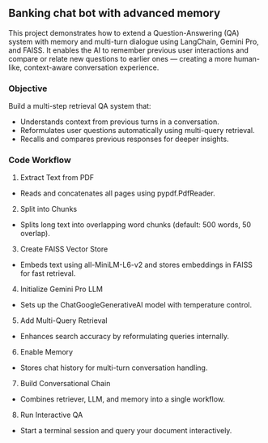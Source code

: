 ## Banking chat bot with advanced memory
This project demonstrates how to extend a Question-Answering (QA) system with memory and multi-turn dialogue using LangChain, Gemini Pro, and FAISS.
It enables the AI to remember previous user interactions and compare or relate new questions to earlier ones — creating a more human-like, context-aware conversation experience.

### Objective
Build a multi-step retrieval QA system that:
- Understands context from previous turns in a conversation.
- Reformulates user questions automatically using multi-query retrieval.
- Recalls and compares previous responses for deeper insights.

### Code Workflow
1. Extract Text from PDF
  - Reads and concatenates all pages using pypdf.PdfReader.

2. Split into Chunks
  - Splits long text into overlapping word chunks (default: 500 words, 50 overlap).
3. Create FAISS Vector Store
  - Embeds text using all-MiniLM-L6-v2 and stores embeddings in FAISS for fast retrieval.
4. Initialize Gemini Pro LLM
  - Sets up the ChatGoogleGenerativeAI model with temperature control.
5. Add Multi-Query Retrieval
  - Enhances search accuracy by reformulating queries internally.
6. Enable Memory
  - Stores chat history for multi-turn conversation handling.
7. Build Conversational Chain
  - Combines retriever, LLM, and memory into a single workflow.
8. Run Interactive QA
  - Start a terminal session and query your document interactively.
